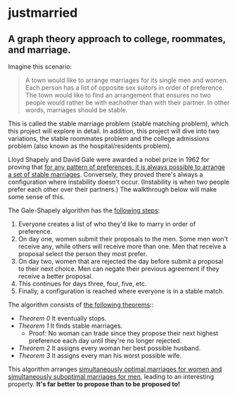 # justmarried
## A graph theory approach to college, roommates, and marriage.

Imagine this scenario: 
> A town would like to arrange marriages for its single men and women. Each person has a list of opposite sex suitors in order of preference. The town would like to find an arrangement that ensures no two people would rather be with eachother than with their partner. In other words, marriages should be stable. 

This is called the stable marriage problem (stable matching problem), which this project will explore in detail. In addition, this project will dive into two variations, the stable roommates problem and the college admissions problem (also known as the hospital/residents problem).

Lloyd Shapely and David Gale were awarded a nobel prize in 1962 for proving that [for any pattern of preferences, it is always possible to arrange a set of stable marriages](https://apps.dtic.mil/dtic/tr/fulltext/u2/251958.pdf). Conversely, they proved there's always a configuration where instability doesn't occur. (Instability is when two people prefer each other over their partners.) The walkthrough below will make some sense of this.

The Gale-Shapely algorithm has the [following steps](https://www.youtube.com/watch?v=Qcv1IqHWAzg):
1. Everyone creates a list of who they'd like to marry in order of preference.
1. On day one, women submit their proposals to the men. Some men won't receive any, while others will receive more than one. Men that receive a proposal select the person they most prefer.
1. On day two, women that are rejected the day before submit a proposal to their next choice. Men can negate their previous agreement if they receive a better proposal.
1. This continues for days three, four, five, etc.
1. Finally, a configuration is reached where everyone is in a stable match.

The  algorithm consists of [the following theorems](https://www.youtube.com/watch?v=LtTV6rIxhdo)::
* *Theorem 0* It eventually stops.
* *Theorem 1* It finds stable marriages.
  * Proof: No woman can trade since they propose their next highest preference each day until they're no longer rejected.
* *Theorem 2* It assigns every woman her best possible husband.
* *Theorem 3* It assigns every man his worst possible wife.

This algorithm arranges [simultaneously optimal marriages for women and simultaneously suboptimal marriages for men](https://youtu.be/LtTV6rIxhdo?t=331), leading to an interesting property. **It's far better to propose than to be proposed to!**
